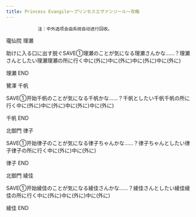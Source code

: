 ```yaml
---
title: Princess Evangile～プリンセスエヴァンジール～攻略
---
```


                注：中外选项会由系统自动进行回收。

瓏仙院 理瀬

助けに入る口に出す脱ぐSAVE①理瀬のことが気になる理瀬さんかな……？理瀬さんとしたい理瀬理瀬の所に行く中に(外に)中に(外に)中に(外に)中に(外に)

理瀬 END

鷺澤 千帆

SAVE①开始千帆のことが気になる千帆かな……？千帆としたい千帆千帆の所に行く中に(外に)中に(外に)中に(外に)中に(外に)

千帆 END

北御門 律子

SAVE①开始律子のことが気になる律子ちゃんかな……？律子ちゃんとしたい律子律子の所に行く中に(外に)中に(外に)

律子 END

北御門 綾佳

SAVE①开始綾佳のことが気になる綾佳さんかな……？綾佳さんとしたい綾佳綾佳の所に行く中に(外に)中に(外に)中に(外に)

綾佳 END
              
